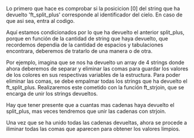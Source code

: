 Lo primero que hace es comprobar si la posicicion [0] del string que ha devuelto 'ft_split_plus' corresponde al identificador del cielo. En caso de que asi sea, entra al codigo.

Aquí estamos condicionados por lo que ha devuelto el anterior split_plus, porque en función de la cantidad de string que haya devuelto, que recordemos dependia de la cantidad de espacios y tabulaciones encontrara, deberemos de tratarlo de una manera o de otra.

Por ejemplo, imagina que se nos ha devuelto un array de 4 strings donde ahora deberemos de separar y eliminar las comas para guardar los valores de los colores en sus respectivas variables de la estructura.
Para poder eliminar las comas, se debe empalmar todas los strings que ha devuelto el ft_split_plus. Realizaremos este cometido con la función ft_strjoin, que se encarga de unir los strings devueltos.

Hay que tener presente que a cuantas mas cadenas haya devuelto el split_plus, mas veces tendremos que unir las cadenas con strjoin.

Una vez que se ha unido todas las cadenas devueltas, ahora se procede a iliminar todas las comas que aparecen para obtener los valores limpios.
